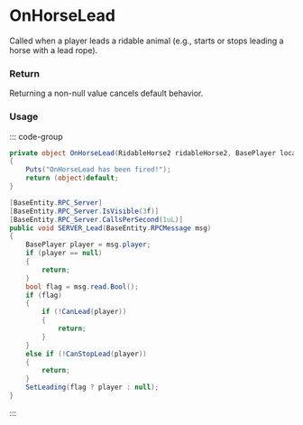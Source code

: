# OnHorseLead
<Badge type="info" text="Animal"/><Badge type="danger" text="Carbon Compatible"/><Badge type="warning" text="Oxide Compatible"/>
Called when a player leads a ridable animal (e.g., starts or stops leading a horse with a lead rope).

### Return
Returning a non-null value cancels default behavior.

### Usage
::: code-group
```csharp [Example]
private object OnHorseLead(RidableHorse2 ridableHorse2, BasePlayer local0)
{
	Puts("OnHorseLead has been fired!");
	return (object)default;
}
```
```csharp [Source — Assembly-CSharp @ RidableHorse2]
[BaseEntity.RPC_Server]
[BaseEntity.RPC_Server.IsVisible(3f)]
[BaseEntity.RPC_Server.CallsPerSecond(1uL)]
public void SERVER_Lead(BaseEntity.RPCMessage msg)
{
	BasePlayer player = msg.player;
	if (player == null)
	{
		return;
	}
	bool flag = msg.read.Bool();
	if (flag)
	{
		if (!CanLead(player))
		{
			return;
		}
	}
	else if (!CanStopLead(player))
	{
		return;
	}
	SetLeading(flag ? player : null);
}

```
:::
